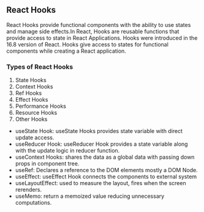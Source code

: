 ## React Hooks
React Hooks provide functional components with the ability to use states and manage side effects.In React, Hooks are reusable functions that provide access to state in React Applications. Hooks were introduced
in the 16.8 version of React. Hooks give access to states for functional components while creating a React application.
### Types of React Hooks
  1. State Hooks
  2. Context Hooks
  3. Ref Hooks
  4. Effect Hooks
  5. Performance Hooks
  6. Resource Hooks
  7. Other Hooks

  - useState Hook: useState Hooks provides state variable with direct update access.
  - useReducer Hook: useReducer Hook provides a state variable along with the update logic in reducer function.
  - useContext Hooks: shares the data as a global data with passing down props in component tree.
  - useRef: Declares a reference to the DOM elements mostly a DOM Node.
  - useEffect: useEffect Hook connects the components to external system
  - useLayoutEffect: used to measure the layout, fires when the screen rerenders.
  - useMemo: return a memoized value reducing unnecessary computations.

